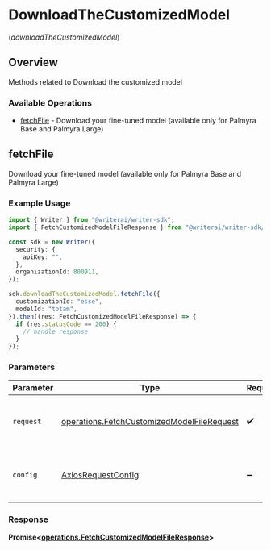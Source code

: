# DownloadTheCustomizedModel
(*downloadTheCustomizedModel*)

## Overview

Methods related to Download the customized model

### Available Operations

* [fetchFile](#fetchfile) - Download your fine-tuned model (available only for Palmyra Base and Palmyra Large)

## fetchFile

Download your fine-tuned model (available only for Palmyra Base and Palmyra Large)

### Example Usage

```typescript
import { Writer } from "@writerai/writer-sdk";
import { FetchCustomizedModelFileResponse } from "@writerai/writer-sdk/dist/sdk/models/operations";

const sdk = new Writer({
  security: {
    apiKey: "",
  },
  organizationId: 800911,
});

sdk.downloadTheCustomizedModel.fetchFile({
  customizationId: "esse",
  modelId: "totam",
}).then((res: FetchCustomizedModelFileResponse) => {
  if (res.statusCode == 200) {
    // handle response
  }
});
```

### Parameters

| Parameter                                                                                                | Type                                                                                                     | Required                                                                                                 | Description                                                                                              |
| -------------------------------------------------------------------------------------------------------- | -------------------------------------------------------------------------------------------------------- | -------------------------------------------------------------------------------------------------------- | -------------------------------------------------------------------------------------------------------- |
| `request`                                                                                                | [operations.FetchCustomizedModelFileRequest](../../models/operations/fetchcustomizedmodelfilerequest.md) | :heavy_check_mark:                                                                                       | The request object to use for the request.                                                               |
| `config`                                                                                                 | [AxiosRequestConfig](https://axios-http.com/docs/req_config)                                             | :heavy_minus_sign:                                                                                       | Available config options for making requests.                                                            |


### Response

**Promise<[operations.FetchCustomizedModelFileResponse](../../models/operations/fetchcustomizedmodelfileresponse.md)>**


